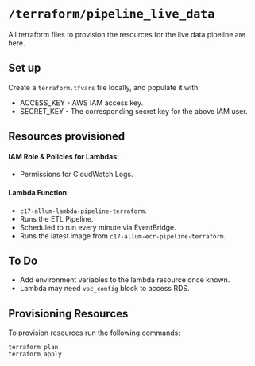 # `/terraform/pipeline_live_data`

All terraform files to provision the resources for the live data pipeline are here.

## Set up

Create a `terraform.tfvars` file locally, and populate it with:

- ACCESS_KEY - AWS IAM access key.
- SECRET_KEY - The corresponding secret key for the above IAM user.

## Resources provisioned

#### IAM Role & Policies for Lambdas:
- Permissions for CloudWatch Logs.

#### Lambda Function:
- `c17-allum-lambda-pipeline-terraform`.
- Runs the ETL Pipeline.
- Scheduled to run every minute via EventBridge.
- Runs the latest image from `c17-allum-ecr-pipeline-terraform`.

## To Do

- Add environment variables to the lambda resource once known.
- Lambda may need `vpc_config` block to access RDS.

## Provisioning Resources

To provision resources run the following commands:

`terraform plan`  
`terraform apply`